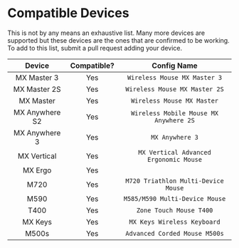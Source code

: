 # Compatible Devices

This is not by any means an exhaustive list. Many more devices are supported but these devices are the ones that are confirmed to be working. To add to this list, submit a pull request adding your device.

|     Device     | Compatible? |              Config Name               |
| :------------: | :---------: | :------------------------------------: |
|  MX Master 3   |     Yes     |      `Wireless Mouse MX Master 3`      |
|  MX Master 2S  |     Yes     |     `Wireless Mouse MX Master 2S`      |
|   MX Master    |     Yes     |       `Wireless Mouse MX Master`       |
| MX Anywhere S2 |     Yes     | `Wireless Mobile Mouse MX Anywhere 2S` |
| MX Anywhere 3  |     Yes     |            `MX Anywhere 3`             |
|  MX Vertical   |     Yes     | `MX Vertical Advanced Ergonomic Mouse` |
|    MX Ergo     |     Yes     |                                        |
|      M720      |     Yes     |  `M720 Triathlon Multi-Device Mouse`   |
|      M590      |     Yes     |     `M585/M590 Multi-Device Mouse`     |
|      T400      |     Yes     |        `Zone Touch Mouse T400`         |
|    MX Keys     |     Yes     |      `MX Keys Wireless Keyboard`       |
|      M500s     |     Yes     |     `Advanced Corded Mouse M500s`      |
